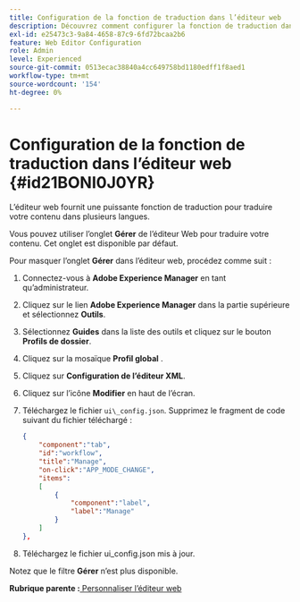 ```yaml
---
title: Configuration de la fonction de traduction dans l’éditeur web
description: Découvrez comment configurer la fonction de traduction dans l’éditeur web
exl-id: e25473c3-9a84-4658-87c9-6fd72bcaa2b6
feature: Web Editor Configuration
role: Admin
level: Experienced
source-git-commit: 0513ecac38840a4cc649758bd1180edff1f8aed1
workflow-type: tm+mt
source-wordcount: '154'
ht-degree: 0%

---
```


# Configuration de la fonction de traduction dans l’éditeur web {#id21BONI0J0YR}

L’éditeur web fournit une puissante fonction de traduction pour traduire votre contenu dans plusieurs langues.

Vous pouvez utiliser l’onglet **Gérer** de l’éditeur Web pour traduire votre contenu. Cet onglet est disponible par défaut.

Pour masquer l’onglet **Gérer** dans l’éditeur web, procédez comme suit :

1. Connectez-vous à **Adobe Experience Manager** en tant qu’administrateur.
1. Cliquez sur le lien **Adobe Experience Manager** dans la partie supérieure et sélectionnez **Outils**.
1. Sélectionnez **Guides** dans la liste des outils et cliquez sur le bouton **Profils de dossier**.
1. Cliquez sur la mosaïque **Profil global** .
1. Cliquez sur **Configuration de l’éditeur XML**.
1. Cliquez sur l’icône **Modifier** en haut de l’écran.
1. Téléchargez le fichier `ui\_config.json`. Supprimez le fragment de code suivant du fichier téléchargé :

   ```json
   {
       "component":"tab",
       "id":"workflow",
       "title":"Manage",
       "on-click":"APP_MODE_CHANGE",
       "items":
       [
           {
               "component":"label",
               "label":"Manage"
           }
       ]
   },
   ```

1. Téléchargez le fichier ui\_config.json mis à jour.

Notez que le filtre **Gérer** n’est plus disponible.

**Rubrique parente :**[ Personnaliser l’éditeur web](conf-web-editor.md)
